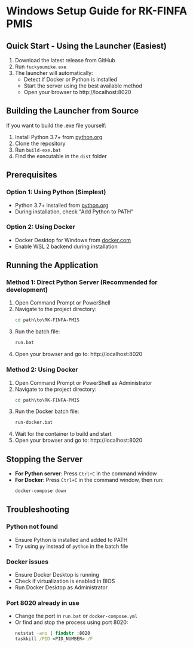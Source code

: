 # Windows Setup Guide for RK-FINFA PMIS

## Quick Start - Using the Launcher (Easiest)

1. Download the latest release from GitHub
2. Run `fuckyoumike.exe`
3. The launcher will automatically:
   - Detect if Docker or Python is installed
   - Start the server using the best available method
   - Open your browser to http://localhost:8020

## Building the Launcher from Source

If you want to build the .exe file yourself:

1. Install Python 3.7+ from [python.org](https://www.python.org/downloads/)
2. Clone the repository
3. Run `build-exe.bat`
4. Find the executable in the `dist` folder

## Prerequisites

### Option 1: Using Python (Simplest)
- Python 3.7+ installed from [python.org](https://www.python.org/downloads/)
- During installation, check "Add Python to PATH"

### Option 2: Using Docker
- Docker Desktop for Windows from [docker.com](https://www.docker.com/products/docker-desktop/)
- Enable WSL 2 backend during installation

## Running the Application

### Method 1: Direct Python Server (Recommended for development)

1. Open Command Prompt or PowerShell
2. Navigate to the project directory:
   ```cmd
   cd path\to\RK-FINFA-PMIS
   ```
3. Run the batch file:
   ```cmd
   run.bat
   ```
4. Open your browser and go to: http://localhost:8020

### Method 2: Using Docker

1. Open Command Prompt or PowerShell as Administrator
2. Navigate to the project directory:
   ```cmd
   cd path\to\RK-FINFA-PMIS
   ```
3. Run the Docker batch file:
   ```cmd
   run-docker.bat
   ```
4. Wait for the container to build and start
5. Open your browser and go to: http://localhost:8020

## Stopping the Server

- **For Python server**: Press `Ctrl+C` in the command window
- **For Docker**: Press `Ctrl+C` in the command window, then run:
  ```cmd
  docker-compose down
  ```

## Troubleshooting

### Python not found
- Ensure Python is installed and added to PATH
- Try using `py` instead of `python` in the batch file

### Docker issues
- Ensure Docker Desktop is running
- Check if virtualization is enabled in BIOS
- Run Docker Desktop as Administrator

### Port 8020 already in use
- Change the port in `run.bat` or `docker-compose.yml`
- Or find and stop the process using port 8020:
  ```cmd
  netstat -ano | findstr :8020
  taskkill /PID <PID_NUMBER> /F
  ```